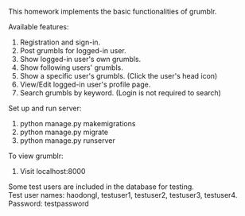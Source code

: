 This homework implements the basic functionalities of grumblr.

Available features:<br>
1. Registration and sign-in.<br>
2. Post grumbls for logged-in user.<br>
3. Show logged-in user's own grumbls.<br>
4. Show following users' grumbls.<br>
5. Show a specific user's grumbls. (Click the user's head icon)<br>
6. View/Edit logged-in user's profile page.<br>
7. Search grumbls by keyword. (Login is not required to search)<br>

Set up and run server:<br>
1. python manage.py makemigrations<br>
2. python manage.py migrate<br>
3. python manage.py runserver<br>

To view grumblr:<br>
1. Visit localhost:8000

Some test users are included in the database for testing.<br>
Test user names: haodongl, testuser1, testuser2, testuser3, testuser4.<br>
Password: testpassword
